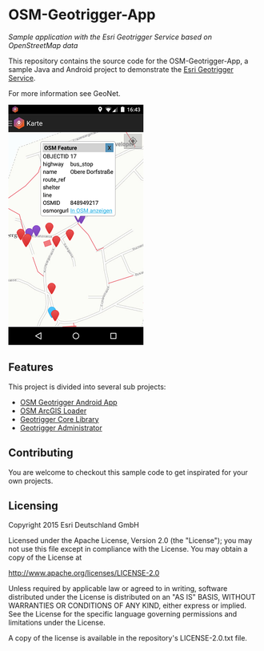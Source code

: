 # **OSM-Geotrigger-App**
*Sample application with the Esri Geotrigger Service based on OpenStreetMap data*

This repository contains the source code for the OSM-Geotrigger-App, a sample Java and Android project to demonstrate the [Esri Geotrigger Service](https://developers.arcgis.com/en/features/geotrigger-service/).

For more information see GeoNet.

![Android App](./Doc/app.png "")


## **Features**
This project is divided into several sub projects:

* [OSM Geotrigger Android App](./Android/OsmTriggerApp)
* [OSM ArcGIS Loader](./Admin/OsmLib)
* [Geotrigger Core Library](./Admin/Core)
* [Geotrigger Administrator](./Admin/GUI)


## **Contributing**

You are welcome to checkout this sample code to get inspirated for your own projects.


## **Licensing**
Copyright 2015 Esri Deutschland GmbH

Licensed under the Apache License, Version 2.0 (the "License");
you may not use this file except in compliance with the License.
You may obtain a copy of the License at

   http://www.apache.org/licenses/LICENSE-2.0

Unless required by applicable law or agreed to in writing, software
distributed under the License is distributed on an "AS IS" BASIS,
WITHOUT WARRANTIES OR CONDITIONS OF ANY KIND, either express or implied.
See the License for the specific language governing permissions and
limitations under the License.

A copy of the license is available in the repository's LICENSE-2.0.txt file.

